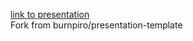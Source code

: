 [link to presentation](https://michalmiotk.github.io/gradcam_presentation/#/)   
Fork from burnpiro/presentation-template  

